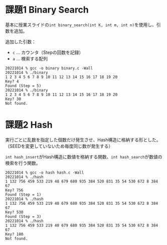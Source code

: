 # 課題1 Binary Search

基本に授業スライドの`int binary_search(int K, int m, int n)`を使用し、引数を追加。

追加した引数：
- `c` ... カウンタ（Stepの回数を記録）
- `a` ... 検索する配列

```shell:zsh
20221014 % gcc -o binary binary.c -Wall
20221014 % ./binary                    
1 2 3 4 5 6 7 8 9 10 11 12 13 14 15 16 17 18 19 20 
Key? 4
Found (Step = 5)
20221014 % ./binary
1 2 3 4 5 6 7 8 9 10 11 12 13 14 15 16 17 18 19 20 
Key? 30
Not found.
```

# 課題2 Hash

実行ごとに乱数を指定した個数だけ発生させ、Hash構造に格納する形とした。
（SEEDを変更していないため毎度同じ数が発生する）

`int hash_insert`がHash構造に数値を格納する関数、`int hash_search`が数値の検索を行う関数。

```shell:zsh
20221014 % gcc -o hash hash.c -Wall
20221014 % ./hash                  
1 132 756 459 533 219 48 679 680 935 384 520 831 35 54 530 672 8 384 67 
Key? 756
Found (Step = 1)
20221014 % ./hash
1 132 756 459 533 219 48 679 680 935 384 520 831 35 54 530 672 8 384 67 
Key? 530
Found (Step = 3)
20221014 % ./hash
1 132 756 459 533 219 48 679 680 935 384 520 831 35 54 530 672 8 384 67 
Key? 180
Not found.
```
